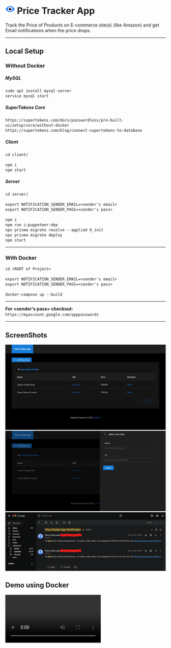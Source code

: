# <img  width="30" src="./.readme/icon.svg"/> Price Tracker App

Track the Price of Products on E-commerce site(s) (like Amazon) and get Email notifications when the price drops.

---

## Local Setup

### Without Docker

##### MySQL

```
sudo apt install mysql-server
service mysql start
```

##### SuperTokens Core

```
https://supertokens.com/docs/passwordless/pre-built-ui/setup/core/without-docker
https://supertokens.com/blog/connect-supertokens-to-database
```

##### Client

```
cd client/

npm i
npm start
```

##### Server

```
cd server/

export NOTIFICATION_SENDER_EMAIL=<sender's email>
export NOTIFICATION_SENDER_PASS=<sender's pass>

npm i
npm run i:puppeteer:dep
npx prisma migrate resolve --applied 0_init
npx prisma migrate deploy
npm start
```

---

### With Docker

```
cd <ROOT of Project>

export NOTIFICATION_SENDER_EMAIL=<sender's email>
export NOTIFICATION_SENDER_PASS=<sender's pass>

docker-compose up --build
```

---

**For <sender's pass> checkout:** `https://myaccount.google.com/apppasswords`

---

## ScreenShots

<img src="./.readme/screenshots/homepageV1.JPG"/>
<img src="./.readme/screenshots/addItemFormV1.JPG"/>
<img src="./.readme/screenshots/notifEmailV1.png"/>

## Demo using Docker


<video controls>
  <source src="./.readme/price-tracker-app-docker-demo.mp4" type="video/mp4" />
</video>